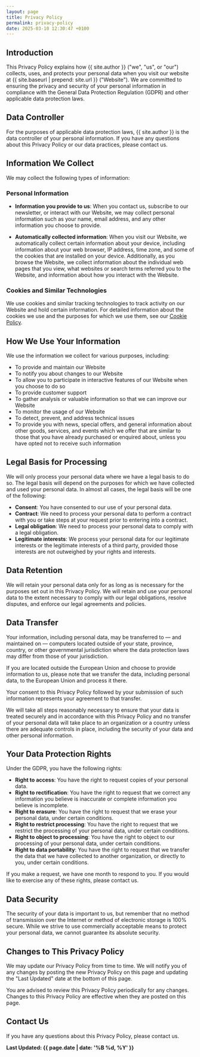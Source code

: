 ```yaml
---
layout: page
title: Privacy Policy
permalink: privacy-policy
date: 2025-03-10 12:30:47 +0100
---
```


## Introduction

This Privacy Policy explains how {{ site.author }} ("we", "us", or "our") collects, uses, and protects your personal data when you visit our website at {{ site.baseurl | prepend: site.url }} ("Website"). We are committed to ensuring the privacy and security of your personal information in compliance with the General Data Protection Regulation (GDPR) and other applicable data protection laws.

## Data Controller

For the purposes of applicable data protection laws, {{ site.author }} is the data controller of your personal information. If you have any questions about this Privacy Policy or our data practices, please contact us.

## Information We Collect

We may collect the following types of information:

### Personal Information

- **Information you provide to us**: When you contact us, subscribe to our newsletter, or interact with our Website, we may collect personal information such as your name, email address, and any other information you choose to provide.

- **Automatically collected information**: When you visit our Website, we automatically collect certain information about your device, including information about your web browser, IP address, time zone, and some of the cookies that are installed on your device. Additionally, as you browse the Website, we collect information about the individual web pages that you view, what websites or search terms referred you to the Website, and information about how you interact with the Website.

### Cookies and Similar Technologies

We use cookies and similar tracking technologies to track activity on our Website and hold certain information. For detailed information about the cookies we use and the purposes for which we use them, see our [Cookie Policy](/cookie-policy).

## How We Use Your Information

We use the information we collect for various purposes, including:

- To provide and maintain our Website
- To notify you about changes to our Website
- To allow you to participate in interactive features of our Website when you choose to do so
- To provide customer support
- To gather analysis or valuable information so that we can improve our Website
- To monitor the usage of our Website
- To detect, prevent, and address technical issues
- To provide you with news, special offers, and general information about other goods, services, and events which we offer that are similar to those that you have already purchased or enquired about, unless you have opted not to receive such information

## Legal Basis for Processing

We will only process your personal data where we have a legal basis to do so. The legal basis will depend on the purposes for which we have collected and used your personal data. In almost all cases, the legal basis will be one of the following:

- **Consent**: You have consented to our use of your personal data.
- **Contract**: We need to process your personal data to perform a contract with you or take steps at your request prior to entering into a contract.
- **Legal obligation**: We need to process your personal data to comply with a legal obligation.
- **Legitimate interests**: We process your personal data for our legitimate interests or the legitimate interests of a third party, provided those interests are not outweighed by your rights and interests.

## Data Retention

We will retain your personal data only for as long as is necessary for the purposes set out in this Privacy Policy. We will retain and use your personal data to the extent necessary to comply with our legal obligations, resolve disputes, and enforce our legal agreements and policies.

## Data Transfer

Your information, including personal data, may be transferred to — and maintained on — computers located outside of your state, province, country, or other governmental jurisdiction where the data protection laws may differ from those of your jurisdiction.

If you are located outside the European Union and choose to provide information to us, please note that we transfer the data, including personal data, to the European Union and process it there.

Your consent to this Privacy Policy followed by your submission of such information represents your agreement to that transfer.

We will take all steps reasonably necessary to ensure that your data is treated securely and in accordance with this Privacy Policy and no transfer of your personal data will take place to an organization or a country unless there are adequate controls in place, including the security of your data and other personal information.

## Your Data Protection Rights

Under the GDPR, you have the following rights:

- **Right to access**: You have the right to request copies of your personal data.
- **Right to rectification**: You have the right to request that we correct any information you believe is inaccurate or complete information you believe is incomplete.
- **Right to erasure**: You have the right to request that we erase your personal data, under certain conditions.
- **Right to restrict processing**: You have the right to request that we restrict the processing of your personal data, under certain conditions.
- **Right to object to processing**: You have the right to object to our processing of your personal data, under certain conditions.
- **Right to data portability**: You have the right to request that we transfer the data that we have collected to another organization, or directly to you, under certain conditions.

If you make a request, we have one month to respond to you. If you would like to exercise any of these rights, please contact us.

## Data Security

The security of your data is important to us, but remember that no method of transmission over the Internet or method of electronic storage is 100% secure. While we strive to use commercially acceptable means to protect your personal data, we cannot guarantee its absolute security.

## Changes to This Privacy Policy

We may update our Privacy Policy from time to time. We will notify you of any changes by posting the new Privacy Policy on this page and updating the "Last Updated" date at the bottom of this page.

You are advised to review this Privacy Policy periodically for any changes. Changes to this Privacy Policy are effective when they are posted on this page.

## Contact Us

If you have any questions about this Privacy Policy, please contact us.

**Last Updated: {{ page.date | date: '%B %d, %Y' }}**